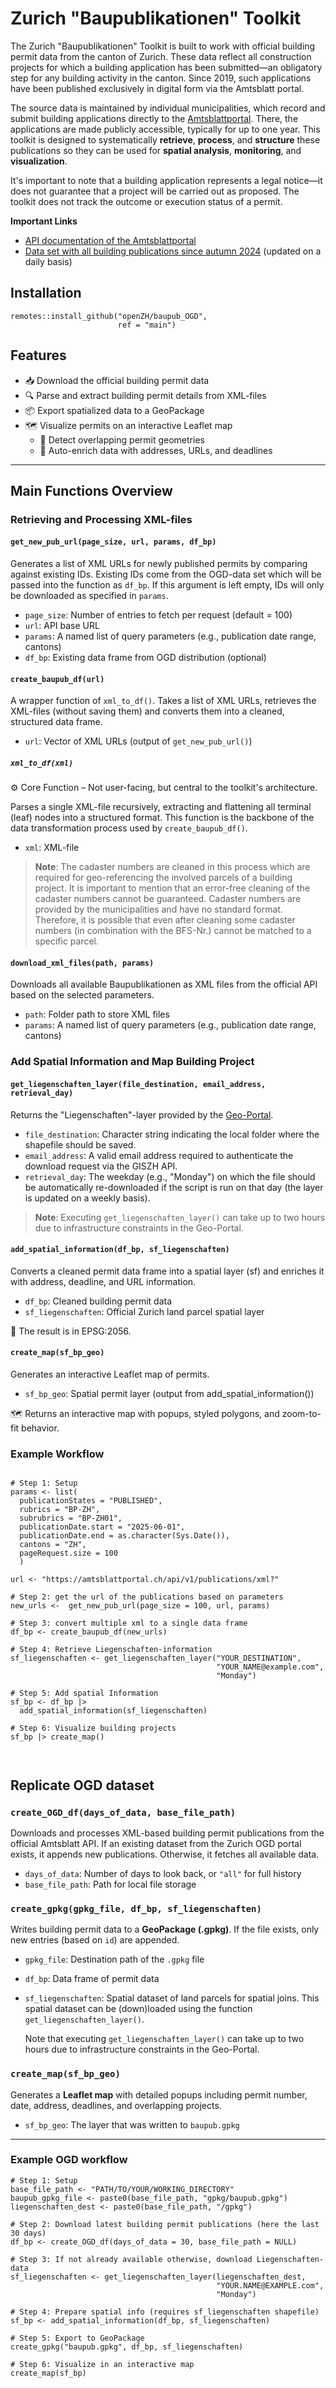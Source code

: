 # Zurich "Baupublikationen" Toolkit

The Zurich "Baupublikationen" Toolkit is built to work with official building permit data from the canton of Zurich. These data reflect all construction projects for which a building application has been submitted—an obligatory step for any building activity in the canton. Since 2019, such applications have been published exclusively in digital form via the Amtsblatt portal.

The source data is maintained by individual municipalities, which record and submit building applications directly to the [Amtsblattportal](https://amtsblattportal.ch/#!/home). There, the applications are made publicly accessible, typically for up to one year. This toolkit is designed to systematically **retrieve**, **process**, and **structure** these publications so they can be used for **spatial analysis**, **monitoring**, and **visualization**.

It's important to note that a building application represents a legal notice—it does not guarantee that a project will be carried out as proposed. The toolkit does not track the outcome or execution status of a permit.

**Important Links**
- [API documentation of the Amtsblattportal](https://www.amtsblattportal.ch/docs/api/)
- [Data set with all building publications since autumn 2024](https://www.zh.ch/de/politik-staat/statistik-daten/datenkatalog.html#/) (updated on a daily basis)

## Installation
```
remotes::install_github("openZH/baupub_OGD",
                        ref = "main")
```


## Features

- 📥 Download the official building permit data
- 🔍 Parse and extract building permit details from XML-files
- 📦 Export spatialized data to a GeoPackage
- 🗺️ Visualize permits on an interactive Leaflet map
    - 📐 Detect overlapping permit geometries
    - 🧾 Auto-enrich data with addresses, URLs, and deadlines

---

## Main Functions Overview
### Retrieving and Processing XML-files

#### `get_new_pub_url(page_size, url, params, df_bp)`
Generates a list of XML URLs for newly published permits by comparing against existing IDs. Existing IDs come from the OGD-data set which will be passed into the function as `df_bp`. If this argument is left empty, IDs will only be downloaded as specified in `params`.

- `page_size`: Number of entries to fetch per request (default = 100)
- `url`: API base URL
- `params`: A named list of query parameters (e.g., publication date range, cantons)
- `df_bp`: Existing data frame from OGD distribution (optional)

#### `create_baupub_df(url)`
A wrapper function of `xml_to_df()`. Takes a list of XML URLs, retrieves the XML-files (without saving them) and converts them into a cleaned, structured data frame.

- `url`: Vector of XML URLs (output of `get_new_pub_url()`)

##### `xml_to_df(xml)`

⚙️ Core Function – Not user-facing, but central to the toolkit's architecture.

Parses a single XML-file recursively, extracting and flattening all terminal (leaf) nodes into a structured format. This function is the backbone of the data transformation process used by `create_baupub_df()`.

- `xml`: XML-file

> **Note**:
The cadaster numbers are cleaned in this process which are required for geo-referencing the involved parcels of a building project. It is important to mention that an error-free cleaning of the cadaster numbers cannot be guaranteed. Cadaster numbers are provided by the municipalities and have no standard format. Therefore, it is possible that even after cleaning some cadaster numbers (in combination with the BFS-Nr.) cannot be matched to a specific parcel.



#### `download_xml_files(path, params)`
Downloads all available Baupublikationen as XML files from the official API based on the selected parameters.

- `path`: Folder path to store XML files
- `params`: A named list of query parameters (e.g., publication date range, cantons)


### Add Spatial Information and Map Building Project

#### `get_liegenschaften_layer(file_destination, email_address, retrieval_day)`
Returns the "Liegenschaften"-layer provided by the [Geo-Portal](https://geo.zh.ch/).

- `file_destination`: Character string indicating the local folder where the shapefile should be saved.
- `email_address`: A valid email address required to authenticate the download request via the GISZH API.
- `retrieval_day`: The weekday (e.g., "Monday") on which the file should be automatically re-downloaded if the script is run on that day (the layer is updated on a weekly basis).

> **Note**:
Executing `get_liegenschaften_layer()` can take up to two hours due to infrastructure constraints in the Geo-Portal.

#### `add_spatial_information(df_bp, sf_liegenschaften)`
Converts a cleaned permit data frame into a spatial layer (sf) and enriches it with address, deadline, and URL information.

- `df_bp`: Cleaned building permit data
- `sf_liegenschaften`: Official Zurich land parcel spatial layer

📌 The result is in EPSG:2056.


#### `create_map(sf_bp_geo)`
Generates an interactive Leaflet map of permits.
- `sf_bp_geo`: Spatial permit layer (output from add_spatial_information())

🗺️ Returns an interactive map with popups, styled polygons, and zoom-to-fit behavior.



### Example Workflow

```

# Step 1: Setup
params <- list(
  publicationStates = "PUBLISHED",
  rubrics = "BP-ZH",
  subrubrics = "BP-ZH01",
  publicationDate.start = "2025-06-01",
  publicationDate.end = as.character(Sys.Date()),
  cantons = "ZH",
  pageRequest.size = 100
  )

url <- "https://amtsblattportal.ch/api/v1/publications/xml?"

# Step 2: get the url of the publications based on parameters
new_urls <-  get_new_pub_url(page_size = 100, url, params)

# Step 3: convert multiple xml to a single data frame
df_bp <- create_baupub_df(new_urls)

# Step 4: Retrieve Liegenschaften-information
sf_liegenschaften <- get_liegenschaften_layer("YOUR_DESTINATION",
                                              "YOUR_NAME@example.com",
                                              "Monday")

# Step 5: Add spatial Information
sf_bp <- df_bp |> 
  add_spatial_information(sf_liegenschaften)

# Step 6: Visualize building projects
sf_bp |> create_map()



```






## Replicate OGD dataset
### `create_OGD_df(days_of_data, base_file_path)`
Downloads and processes XML-based building permit publications from the official Amtsblatt API. If an existing dataset from the Zurich OGD portal exists, it appends new publications. Otherwise, it fetches all available data.

- `days_of_data`: Number of days to look back, or `"all"` for full history
- `base_file_path`: Path for local file storage

### `create_gpkg(gpkg_file, df_bp, sf_liegenschaften)`
Writes building permit data to a **GeoPackage (.gpkg)**. If the file exists, only new entries (based on `id`) are appended.

- `gpkg_file`: Destination path of the `.gpkg` file
- `df_bp`: Data frame of permit data
- `sf_liegenschaften`: Spatial dataset of land parcels for spatial joins. This spatial dataset can be (down)loaded using the function `get_liegenschaften_layer()`.
  
    Note that executing `get_liegenschaften_layer()` can take up to two hours due to infrastructure constraints in the Geo-Portal.

### `create_map(sf_bp_geo)`
Generates a **Leaflet map** with detailed popups including permit number, date, address, deadlines, and overlapping projects.

- `sf_bp_geo`: The layer that was written to `baupub.gpkg`

---

### Example OGD workflow

```
# Step 1: Setup
base_file_path <- "PATH/TO/YOUR/WORKING_DIRECTORY"
baupub_gpkg_file <- paste0(base_file_path, "gpkg/baupub.gpkg")
liegenschaften_dest <- paste0(base_file_path, "/gpkg")

# Step 2: Download latest building permit publications (here the last 30 days)
df_bp <- create_OGD_df(days_of_data = 30, base_file_path = NULL)

# Step 3: If not already available otherwise, download Liegenschaften-data
sf_liegenschaften <- get_liegenschaften_layer(liegenschaften_dest,
                                              "YOUR.NAME@EXAMPLE.com",
                                              "Monday")

# Step 4: Prepare spatial info (requires sf_liegenschaften shapefile)
sf_bp <- add_spatial_information(df_bp, sf_liegenschaften)

# Step 5: Export to GeoPackage
create_gpkg("baupub.gpkg", df_bp, sf_liegenschaften)

# Step 6: Visualize in an interactive map
create_map(sf_bp)
```






